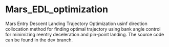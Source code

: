 # Mars_EDL_optimization

Mars Entry Descent Landing Trajectory Optimization usinf direction collocation method for finding optimal trajectory using bank angle control for minimizing reentry deceleration and pin-point landing.
The source code can be found in the dev branch.
